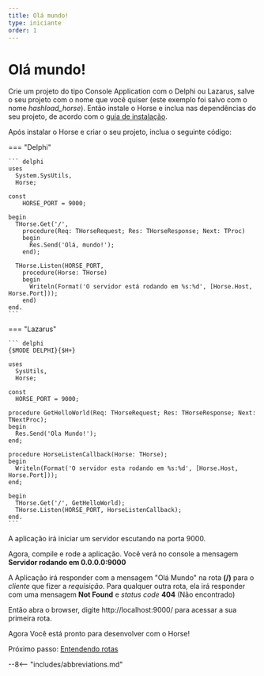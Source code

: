 ```yaml
---
title: Olá mundo!
type: iniciante
order: 1
---
```


# Olá mundo!

Crie um projeto do tipo Console Application com o Delphi ou Lazarus, salve o seu projeto com o nome que você quiser (este exemplo foi salvo com o nome *hashload_horse*). Então instale o Horse e inclua nas dependências do seu projeto, de acordo com o [guia de instalação](../installation).

Após instalar o Horse e criar o seu projeto, inclua o seguinte código:

===  "Delphi"

    ``` delphi
    uses 
      System.SysUtils, 
      Horse;

    const
        HORSE_PORT = 9000;

    begin
      THorse.Get('/',
        procedure(Req: THorseRequest; Res: THorseResponse; Next: TProc)
        begin
          Res.Send('Olá, mundo!');
        end);

      THorse.Listen(HORSE_PORT,
        procedure(Horse: THorse)
        begin
          Writeln(Format('O servidor está rodando em %s:%d', [Horse.Host, Horse.Port]));
        end)
    end.
    ```

===  "Lazarus"

    ``` delphi
    {$MODE DELPHI}{$H+}

    uses
      SysUtils,
      Horse;

    const
      HORSE_PORT = 9000;

    procedure GetHelloWorld(Req: THorseRequest; Res: THorseResponse; Next: TNextProc);
    begin
      Res.Send('Ola Mundo!');
    end;

    procedure HorseListenCallback(Horse: THorse);
    begin
      Writeln(Format('O servidor esta rodando em %s:%d', [Horse.Host, Horse.Port]));
    end;

    begin
      THorse.Get('/', GetHelloWorld);
      THorse.Listen(HORSE_PORT, HorseListenCallback);
    end. 
    ```

A aplicação irá iniciar um servidor escutando na porta 9000.

Agora, compile e rode a aplicação. Você verá no console a mensagem **Servidor rodando em 0.0.0.0:9000**

 A Aplicação irá responder com a mensagem "Olá Mundo" na rota **(/)** para o *cliente* que fizer a *requisição*. Para qualquer outra rota, ela irá responder com uma mensagem **Not Found** e *status code* **404** (Não encontrado)

Então abra o browser, digite http://localhost:9000/ para acessar a sua primeira rota.

Agora Você está pronto para desenvolver com o Horse!

Próximo passo: [Entendendo rotas](../basic-routing)

--8<-- "includes/abbreviations.md"